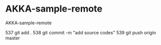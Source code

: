 AKKA-sample-remote
==================

AKKA-sample-remote


  537  git add .
  538  git commit -m "add source codes"
  539  git push origin master
  
  
